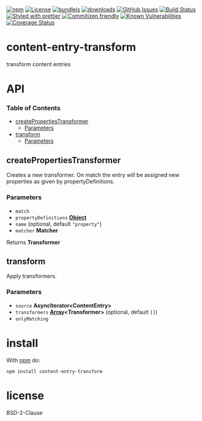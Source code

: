[![npm](https://img.shields.io/npm/v/content-entry-transform.svg)](https://www.npmjs.com/package/content-entry-transform)
[![License](https://img.shields.io/badge/License-BSD%203--Clause-blue.svg)](https://opensource.org/licenses/BSD-3-Clause)
[![bundlejs](https://deno.bundlejs.com/?q=content-entry-transform\&badge=detailed)](https://bundlejs.com/?q=content-entry-transform)
[![downloads](http://img.shields.io/npm/dm/content-entry-transform.svg?style=flat-square)](https://npmjs.org/package/content-entry-transform)
[![GitHub Issues](https://img.shields.io/github/issues/arlac77/content-entry-transform.svg?style=flat-square)](https://github.com/arlac77/content-entry-transform/issues)
[![Build Status](https://img.shields.io/endpoint.svg?url=https%3A%2F%2Factions-badge.atrox.dev%2Farlac77%2Fcontent-entry-transform%2Fbadge\&style=flat)](https://actions-badge.atrox.dev/arlac77/content-entry-transform/goto)
[![Styled with prettier](https://img.shields.io/badge/styled_with-prettier-ff69b4.svg)](https://github.com/prettier/prettier)
[![Commitizen friendly](https://img.shields.io/badge/commitizen-friendly-brightgreen.svg)](http://commitizen.github.io/cz-cli/)
[![Known Vulnerabilities](https://snyk.io/test/github/arlac77/content-entry-transform/badge.svg)](https://snyk.io/test/github/arlac77/content-entry-transform)
[![Coverage Status](https://coveralls.io/repos/arlac77/content-entry-transform/badge.svg)](https://coveralls.io/github/arlac77/content-entry-transform)

# content-entry-transform

transform content entries

# API

<!-- Generated by documentation.js. Update this documentation by updating the source code. -->

### Table of Contents

*   [createPropertiesTransformer](#createpropertiestransformer)
    *   [Parameters](#parameters)
*   [transform](#transform)
    *   [Parameters](#parameters-1)

## createPropertiesTransformer

Creates a new transformer.
On match the entry will be assigned new properties as given by propertyDefinitions.

### Parameters

*   `match` &#x20;
*   `propertyDefinitions` **[Object](https://developer.mozilla.org/docs/Web/JavaScript/Reference/Global_Objects/Object)**&#x20;
*   `name`   (optional, default `"property"`)
*   `matcher` **Matcher**&#x20;

Returns **Transformer**&#x20;

## transform

Apply transformers.

### Parameters

*   `source` **AsyncIterator\<ContentEntry>**&#x20;
*   `transformers` **[Array](https://developer.mozilla.org/docs/Web/JavaScript/Reference/Global_Objects/Array)\<Transformer>**  (optional, default `[]`)
*   `onlyMatching` &#x20;

# install

With [npm](http://npmjs.org) do:

```shell
npm install content-entry-transform
```

# license

BSD-2-Clause
